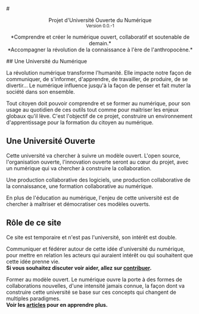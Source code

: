 # <center> Projet d'Université Ouverte du Numérique </br><small>Version 0.0.-1</small></center>

<center> *Comprendre et créer le numérique ouvert, collaboratif et soutenable de demain.*<br>
*Accompagner la révolution de la connaissance à l'ère de l'anthropocène.* </center>

## Une Université du Numérique

La révolution numérique transforme l'humanité. Elle impacte notre façon de communiquer, de s'informer, d'apprendre, de travailler, de produire, de se divertir... Le numérique influence jusqu'à la façon de penser et fait muter la société dans son ensemble. 

Tout citoyen doit pouvoir comprendre et se former au numérique, pour son usage au quotidien de ces outils tout comme pour
maitriser les enjeux globaux qu'il lève.
C'est l'objectif de ce projet, construire un environnement d'apprentissage pour la formation du citoyen au numérique.

## Une Université Ouverte

Cette université va chercher à suivre un modèle ouvert. L'open source, l'organisation ouverte, l'innovation ouverte
seront au cœur du projet, avec un numérique qui va chercher à construire la collaboration.

Une production collaborative des logiciels, une production collaborative de la connaissance, une
formation collaborative au numérique.

En plus de l'éducation au numérique, l'enjeu de cette université est de chercher à maîtriser et démocratiser ces modèles
ouverts.

## Rôle de ce site

Ce site est temporaire et n'est pas l'université, son intérêt est double.

Communiquer et fédérer autour de cette idée d'université du numérique, 
pour mettre en relation les acteurs qui auraient intérêt ou qui souhaitent que cette idée prenne vie.  
**Si vous souhaitez discuter voir aider, allez sur [contribuer](/contribute/).**

Former au modèle ouvert. Le numérique ouvre la porte à des formes de collaborations nouvelles, d'une intensité jamais
connue, la façon dont va construire cette université se base sur ces concepts qui changent de multiples paradigmes.  
**Voir les [articles](/articles/) pour en apprendre plus.**
